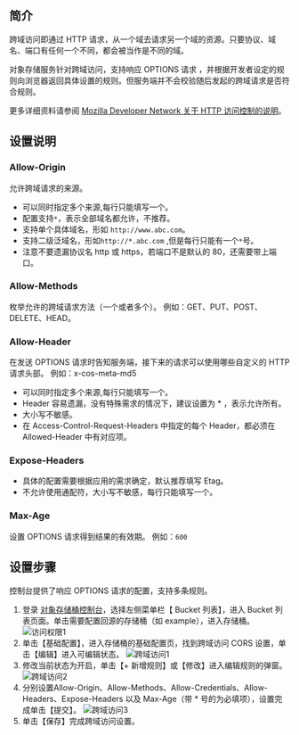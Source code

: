 ## 简介
跨域访问即通过 HTTP 请求，从一个域去请求另一个域的资源。只要协议、域名、端口有任何一个不同，都会被当作是不同的域。

对象存储服务针对跨域访问，支持响应 OPTIONS 请求 ，并根据开发者设定的规则向浏览器返回具体设置的规则。但服务端并不会校验随后发起的跨域请求是否符合规则。

更多详细资料请参阅 [Mozilla Developer Network 关于 HTTP 访问控制的说明](https://developer.mozilla.org/zh-CN/docs/Web/HTTP/Access_control_CORS)。
## 设置说明
### Allow-Origin
允许跨域请求的来源。
- 可以同时指定多个来源,每行只能填写一个。
- 配置支持`*`，表示全部域名都允许，不推荐。
- 支持单个具体域名，形如 `http://www.abc.com`。
- 支持二级泛域名，形如`http://*.abc.com` ,但是每行只能有一个`*`号。
- 注意不要遗漏协议名 http 或 https，若端口不是默认的 80，还需要带上端口。

### Allow-Methods
枚举允许的跨域请求方法（一个或者多个）。
例如：GET、PUT、POST、DELETE、HEAD。

### Allow-Header
在发送 OPTIONS 请求时告知服务端，接下来的请求可以使用哪些自定义的 HTTP 请求头部。 例如：x-cos-meta-md5
- 可以同时指定多个来源,每行只能填写一个。
- Header 容易遗漏，没有特殊需求的情况下，建议设置为 * ，表示允许所有。
- 大小写不敏感。
- 在 Access-Control-Request-Headers 中指定的每个 Header，都必须在 Allowed-Header 中有对应项。

### Expose-Headers
- 具体的配置需要根据应用的需求确定，默认推荐填写 Etag。
- 不允许使用通配符，大小写不敏感，每行只能填写一个。

### Max-Age
设置 OPTIONS 请求得到结果的有效期。
例如：`600`

## 设置步骤
控制台提供了响应 OPTIONS 请求的配置，支持多条规则。
1. 登录 [对象存储桶控制台](http://console.tce.fsphere.cn/cos4/index)，选择左侧菜单栏【 Bucket 列表】，进入 Bucket 列表页面。单击需要配置回源的存储桶（如 example），进入存储桶。
![访问权限1](http://imgcache.tce.fsphere.cn/static/mc.qcloudimg.com/static/img/b51d5a77d53c3416324ea3eb283c788c/image.png)
2. 单击【基础配置】，进入存储桶的基础配置页，找到跨域访问 CORS 设置，单击【编辑】进入可编辑状态。
![跨域访问1](http://imgcache.tce.fsphere.cn/static/mc.qcloudimg.com/static/img/bed8cadfb4bc6b9f0571227844d8cd32/image.png)
3. 修改当前状态为开启，单击【+ 新增规则】或【修改】进入编辑规则的弹窗。
![跨域访问2](http://imgcache.tce.fsphere.cn/static/mc.qcloudimg.com/static/img/6fc0d7edf0729c326016a9de3f8dbdae/image.png)
4. 分别设置Allow-Origin、Allow-Methods、Allow-Credentials、Allow-Headers、Expose-Headers 以及 Max-Age（带 * 号的为必填项），设置完成单击【提交】。
![跨域访问3](http://imgcache.tce.fsphere.cn/static/mc.qcloudimg.com/static/img/23922a8388fb66d926e6cf05708d0a3f/image.png)
5. 单击【保存】完成跨域访问设置。
